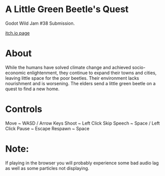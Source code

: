 # A Little Green Beetle's Quest
Godot Wild Jam #38 Submission.

[itch.io page](https://connorrowe.itch.io/a-little-green-beetles-quest)

# About
While the humans have solved climate change and achieved socio-economic enlightenment, they continue to expand their towns and cities, leaving little space for the poor beetles. Their environment lacks nourishment and is worsening. The elders send a little green beetle on a quest to find a new home.

# Controls
Move  ~  WASD / Arrow Keys
Shoot  ~  Left Click
Skip Speech  ~  Space / Left Click
Pause  ~  Escape
Respawn  ~  Space

# Note:
If playing in the browser you will probably experience some bad audio lag as well as some particles not displaying.
